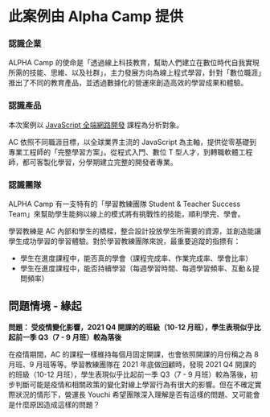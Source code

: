 # 此案例由 Alpha Camp 提供

### **認識企業**

ALPHA Camp 的使命是「透過線上科技教育，幫助人們建立在數位時代自我實現所需的技能、思維、以及社群」，主力發展方向為線上程式學習，針對「數位職涯」推出了不同的教育產品，並透過數據化的營運來創造高效的學習成果和體驗。


### **認識產品**
本次案例以 [JavaScript 全端網路開發](https://tw.alphacamp.co/curriculum) 課程為分析對象。

AC 依照不同職涯目標，以全球業界主流的 JavaScript 為主軸，提供從零基礎到專業工程師的「完整學習方案」。從程式入門、數位 T 型人才，到轉職軟體工程師，都可客製化學習，分學期建立完整的開發者專業。


### **認識團隊**

ALPHA Camp 有一支特有的「學習教練團隊 Student & Teacher Success Team」來幫助學生能夠以線上的模式將有挑戰性的技能，順利學完、學會。

學習教練是 AC 內部和學生的橋樑，整合設計投放學生所需要的資源，並創造能讓學生成功學習的學習體驗。對於學習教練團隊來說，最重要追蹤的指摽有：

- 學生在進度課程中，能否真的學會（課程完成率、作業完成率、學會比率）
- 學生在進度課程中，能否持續學習（每週學習時間、每週學習頻率、互動＆提問頻率）

## **問題情境 - 緣起**

**問題： 受疫情變化影響，2021 Q4 開課的的班級（10-12 月班），學生表現似乎比起前一季 Q3（7 - 9 月班）較為落後**

在疫情期間，AC 的課程一樣維持每個月固定開課，也會依照開課的月份稱之為 8月班、9 月班等等。學習教練團隊在 2021 年底做回顧時，發現 2021 Q4 開課的的班級（10-12 月班），學生表現似乎比起前一季 Q3（7 - 9 月班）較為落後，初步判斷可能是疫情和相關政策的變化對線上學習行為有很大的影響。但在不確定實際狀況的情形下，營運長 Youchi 希望團隊深入理解是否有這樣的問題、又可能會是什麼原因造成這樣的問題？

  

